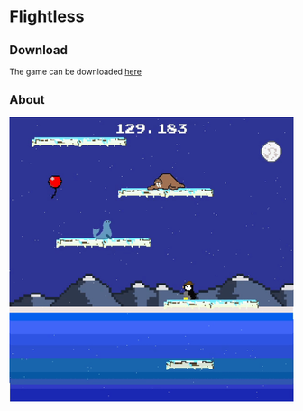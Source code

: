 # Flightless

## Download

The game can be downloaded [here](https://drive.google.com/file/d/1LDzizuABTKBxqS-VQTg8leSHrN05Qb_l/view?usp=sharing)

## About
  ![Demo](flightless_demo.gif)


